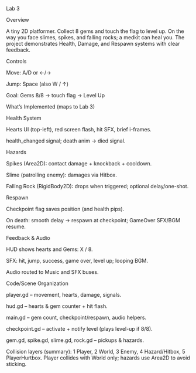  Lab 3
 

Overview

A tiny 2D platformer. Collect 8 gems and touch the flag to level up. On the way you face slimes, spikes, and falling rocks; a medkit can heal you. The project demonstrates Health, Damage, and Respawn systems with clear feedback.

Controls

Move: A/D or ←/→

Jump: Space (also W / ↑)

Goal: Gems 8/8 → touch flag → Level Up

What’s Implemented (maps to Lab 3)

Health System

Hearts UI (top-left), red screen flash, hit SFX, brief i-frames.

health_changed signal; death anim → died signal.

Hazards

Spikes (Area2D): contact damage + knockback + cooldown.

Slime (patrolling enemy): damages via Hitbox.

Falling Rock (RigidBody2D): drops when triggered; optional delay/one-shot.

Respawn

Checkpoint flag saves position (and health pips).

On death: smooth delay → respawn at checkpoint; GameOver SFX/BGM resume.

Feedback & Audio

HUD shows hearts and Gems: X / 8.

SFX: hit, jump, success, game over, level up; looping BGM.

Audio routed to Music and SFX buses.

Code/Scene Organization

player.gd – movement, hearts, damage, signals.

hud.gd – hearts & gem counter + hit flash.

main.gd – gem count, checkpoint/respawn, audio helpers.

checkpoint.gd – activate + notify level (plays level-up if 8/8).

gem.gd, spike.gd, slime.gd, rock.gd – pickups & hazards.

Collision layers (summary):
1 Player, 2 World, 3 Enemy, 4 Hazard/Hitbox, 5 PlayerHurtbox.
Player collides with World only; hazards use Area2D to avoid sticking.

